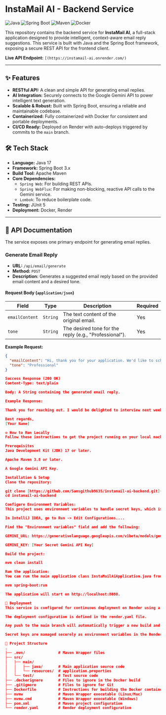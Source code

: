 # InstaMail AI - Backend Service

![Java](https://img.shields.io/badge/Java-17-blue.svg?style=for-the-badge&logo=openjdk)
![Spring Boot](https://img.shields.io/badge/Spring_Boot-3.x-success.svg?style=for-the-badge&logo=spring)
![Maven](https://img.shields.io/badge/Maven-4.0.0-red.svg?style=for-the-badge&logo=apache-maven)
![Docker](https://img.shields.io/badge/Docker-blue?style=for-the-badge&logo=docker&logoColor=white)

This repository contains the backend service for **InstaMail AI**, a full-stack application designed to provide intelligent, context-aware email reply suggestions. This service is built with Java and the Spring Boot framework, exposing a secure REST API for the frontend client.

**Live API Endpoint:** `[(https://instamail-ai.onrender.com/)` 

---

## ✨ Features

* **RESTful API:** A clean and simple API for generating email replies.
* **AI Integration:** Securely connects to the Google Gemini API to power intelligent text generation.
* **Scalable & Robust:** Built with Spring Boot, ensuring a reliable and maintainable codebase.
* **Containerized:** Fully containerized with Docker for consistent and portable deployments.
* **CI/CD Ready:** Deployed on Render with auto-deploys triggered by commits to the `main` branch.

## 🛠️ Tech Stack

* **Language:** Java 17
* **Framework:** Spring Boot 3.x
* **Build Tool:** Apache Maven
* **Core Dependencies:**
    * `Spring Web`: For building REST APIs.
    * `Spring WebFlux`: For making non-blocking, reactive API calls to the Gemini service.
    * `Lombok`: To reduce boilerplate code.
* **Testing:** JUnit 5
* **Deployment:** Docker, Render

---

## 🔌 API Documentation

The service exposes one primary endpoint for generating email replies.

### Generate Email Reply

* **URL:** `/api/email/generate`
* **Method:** `POST`
* **Description:** Generates a suggested email reply based on the provided email content and a desired tone.

#### Request Body (`application/json`)

| Field          | Type     | Description                                     | Required |
| -------------- | -------- | ----------------------------------------------- | -------- |
| `emailContent` | `String` | The text content of the original email.         | Yes      |
| `tone`         | `String` | The desired tone for the reply (e.g., "Professional"). | Yes      |

**Example Request:**
```json
{
  "emailContent": "Hi, thank you for your application. We'd like to schedule an interview for next week. Please let us know your availability.",
  "tone": "Professional"
}

Success Response (200 OK)
Content-Type: text/plain

Body: A String containing the generated email reply.

Example Response:

Thank you for reaching out. I would be delighted to interview next week. I am generally available on Monday and Wednesday afternoons. Please let me know what time works best for you.

Best regards,
[Your Name]

⚙️ How to Run Locally
Follow these instructions to get the project running on your local machine for development and testing.

Prerequisites
Java Development Kit (JDK) 17 or later.

Apache Maven 3.8 or later.

A Google Gemini API Key.

Installation & Setup
Clone the repository:

git clone [https://github.com/Samsgithub9635/instamail-ai-backend.git](https://github.com/Samsgithub9635/instamail-ai-backend.git)
cd instamail-ai-backend

Configure Environment Variables:
This project uses environment variables to handle secret keys, which is a security best practice. You can configure these in your IDE's Run Configuration.

In IntelliJ IDEA, go to Run -> Edit Configurations....

Find the "Environment variables" field and add the following:

GEMINI_URL: https://generativelanguage.googleapis.com/v1beta/models/gemini-1.5-flash-latest:generateContent

GEMINI_KEY: [Your Secret Gemini API Key]

Build the project:

mvn clean install

Run the application:
You can run the main application class InstaMailAiApplication.java from your IDE, or use the Maven command:

mvn spring-boot:run

The application will start on http://localhost:8080.

🚀 Deployment
This service is configured for continuous deployment on Render using a multi-stage Dockerfile.

The deployment configuration is defined in the render.yaml file.

Any push to the main branch will automatically trigger a new build and deployment on Render.

Secret keys are managed securely as environment variables in the Render dashboard.

📂 Project Structure
.
├── .mvn/               # Maven Wrapper files
├── src/
│   ├── main/
│   │   ├── java/       # Main application source code
│   │   └── resources/  # application.properties
│   └── test/           # Test source code
├── .dockerignore       # Files to ignore in the Docker build
├── .gitignore          # Files to ignore for Git
├── Dockerfile          # Instructions for building the Docker container
├── mvnw                # Maven Wrapper executable (Linux/Mac)
├── mvnw.cmd            # Maven Wrapper executable (Windows)
├── pom.xml             # Maven project configuration
└── render.yaml         # Render deployment configuration
